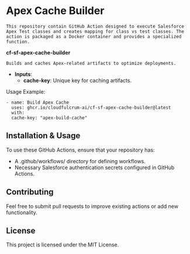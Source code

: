 # Apex Cache Builder

    This repository contain GitHub Action designed to execute Salesforce Apex Test classes and creates mapping for class vs test classes. The action is packaged as a Docker container and provides a specialized function.
    
**cf-sf-apex-cache-builder**

    Builds and caches Apex-related artifacts to optimize deployments.

* **Inputs**:
    * **cache-key**: Unique key for caching artifacts.

Usage Example:

    - name: Build Apex Cache
      uses: ghcr.io/cloudfulcrum-ai/cf-sf-apex-cache-builder@latest
      with:
      cache-key: "apex-build-cache"

## Installation & Usage

To use these GitHub Actions, ensure that your repository has:

* A .github/workflows/ directory for defining workflows.
* Necessary Salesforce authentication secrets configured in GitHub Actions.

## Contributing

Feel free to submit pull requests to improve existing actions or add new functionality.

## License

This project is licensed under the MIT License.
